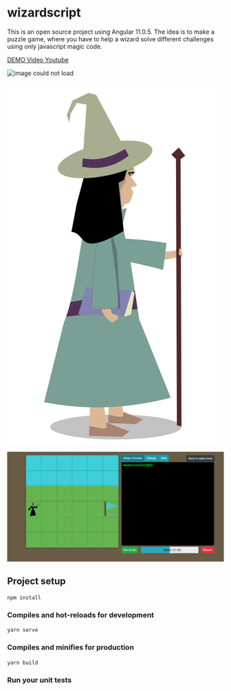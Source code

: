 # wizardscript
This is an open source project using Angular 11.0.5. The idea is to make a puzzle game, where you have to help a wizard solve different challenges using only javascript magic code.

[DEMO Video Youtube](https://www.youtube.com/watch?v=wjTbRKzqPbY&t=465s)

![image could not load](/src/assets/img/gameplay1.gif)

![image could not load](/src/assets/img/witch.svg)

![image could not load](/src/assets/img/wizardscript_promo.png)

## Project setup
```
npm install
```

### Compiles and hot-reloads for development
```
yarn serve
```

### Compiles and minifies for production
```
yarn build
```

### Run your unit tests